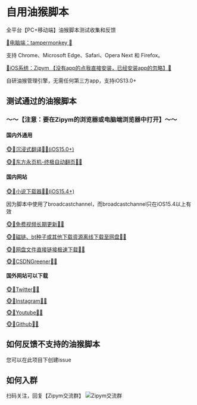 # 自用油猴脚本
全平台【PC+移动端】油猴脚本测试收集和反馈

[🐒电脑端：tampermonkey 🐒](https://www.tampermonkey.net/)

支持 Chrome、Microsoft Edge、Safari、Opera Next 和 Firefox。

[🐒iOS系统：Zipym 【没有app的点我直接安装，已经安装app的忽略】🐒](https://apps.apple.com/cn/app/id1661537823)

自研油猴管理引擎，无需任何第三方app，支持iOS13.0+


## 测试通过的油猴脚本

### ～～【注意：要在Zipym的浏览器或电脑端浏览器中打开】～～

#### 国内外通用
[🐵🐒沉浸式翻译🐒🐵(iOS15.0+)](https://greasyfork.org/zh-CN/scripts/457196-immersive-translate)

[🐵🐒东方永页机-终极自动翻页🐒🐵](https://greasyfork.org/zh-CN/scripts/438684-pagetual)

#### 国内网站

[🐵🐒小说下载器🐒🐵(iOS15.4+)](https://greasyfork.org/zh-CN/scripts/406070-%E5%B0%8F%E8%AF%B4%E4%B8%8B%E8%BD%BD%E5%99%A8)

因为脚本中使用了broadcastchannel，而broadcastchannel只在iOS15.4以上有效

[🐵🐒免费视频长期更新🐒🐵](https://greasyfork.org/zh-CN/scripts/438657-全网vip视频免费破解-专注一个脚本只做一件事件-长期更新-放心使用)

[🐵🐒磁链、bt种子或其他下载资源离线下载至网盘🐒🐵](https://greasyfork.org/zh-CN/scripts/22590-easy-offline)

[🐵🐒网盘文件直接链接极速下载🐒🐵](https://greasyfork.org/zh-CN/scripts/370634-%E6%87%92%E4%BA%BA%E4%B8%93%E7%94%A8-%E5%85%A8%E7%BD%91vip%E8%A7%86%E9%A2%91%E5%85%8D%E8%B4%B9%E7%A0%B4%E8%A7%A3%E5%8E%BB%E5%B9%BF%E5%91%8A-%E5%85%A8%E7%BD%91%E9%9F%B3%E4%B9%90%E7%9B%B4%E6%8E%A5%E4%B8%8B%E8%BD%BD-%E7%9F%A5%E4%B9%8E%E5%A2%9E%E5%BC%BA-%E7%9F%AD%E8%A7%86%E9%A2%91%E6%97%A0%E6%B0%B4%E5%8D%B0%E4%B8%8B%E8%BD%BD-%E7%99%BE%E5%BA%A6%E7%BD%91%E7%9B%98%E7%9B%B4%E6%8E%A5%E4%B8%8B%E8%BD%BD%E7%AD%89%E5%A4%9A%E5%8A%9F%E8%83%BD%E5%B7%A5%E5%85%B7%E7%AE%B1-%E5%8A%9F%E8%83%BD%E5%8F%AF%E7%8B%AC%E7%AB%8B%E5%BC%80%E5%85%B3-%E9%95%BF%E6%9C%9F%E6%9B%B4%E6%96%B0-%E6%94%BE%E5%BF%83%E4%BD%BF%E7%94%A8-v6)

[🐵🐒CSDNGreener🐒🐵](https://greasyfork.org/zh-CN/scripts/378351-%E6%8C%81%E7%BB%AD%E6%9B%B4%E6%96%B0-csdn%E5%B9%BF%E5%91%8A%E5%AE%8C%E5%85%A8%E8%BF%87%E6%BB%A4-%E4%BA%BA%E6%80%A7%E5%8C%96%E8%84%9A%E6%9C%AC%E4%BC%98%E5%8C%96-%E4%B8%8D%E7%94%A8%E5%86%8D%E7%99%BB%E5%BD%95%E4%BA%86-%E8%AE%A9%E4%BD%A0%E4%BD%93%E9%AA%8C%E4%BB%A4%E4%BA%BA%E6%83%8A%E5%96%9C%E7%9A%84%E5%B4%AD%E6%96%B0csdn)

#### 国外网站可以下载

[🐵🐒Twitter🐒🐵](https://greasyfork.org/zh-CN/scripts/423001-twitter-media-downloader)

[🐵🐒Instagram🐒🐵](https://greasyfork.org/en/scripts/406535-instagram-download-button)

[🐵🐒Youtube🐒🐵](https://greasyfork.org/en/scripts/369400-local-youtube-downloader)

[🐵🐒Github🐒🐵](https://greasyfork.org/zh-CN/scripts/412245-github-%E5%A2%9E%E5%BC%BA-%E9%AB%98%E9%80%9F%E4%B8%8B%E8%BD%BD)


## 如何反馈不支持的油猴脚本

您可以在此项目下创建issue

## 如何入群
扫码关注，回复【Zipym交流群】
![Zipym交流群](https://zoepro.github.io/zoe-wechat.jpg)
